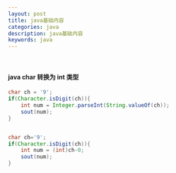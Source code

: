 ```yaml
---
layout: post
title: java基础内容
categories: java
description: java基础内容
keywords: java
---
```


 <meta name="referrer" content="no-referrer"/>
​

#### java char 转换为 int 类型

```java
char ch = '9';
if(Character.isDigit(ch)){
	int num = Integer.parseInt(String.valueOf(ch));
    sout(num);
}


char ch='9';
if(Character.isDigit(ch)){
    int num = (int)ch-0;
    sout(num);
}
```
